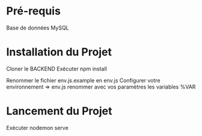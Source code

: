 # Pré-requis
Base de données MySQL
# Installation du Projet
Cloner le BACKEND
Exécuter 
    npm install

Renommer le fichier env.js.example en env.js
Configurer votre environnement => env.js
    renommer avec vos paramètres les variables %VAR

# Lancement du Projet
Exécuter
    nodemon serve
    